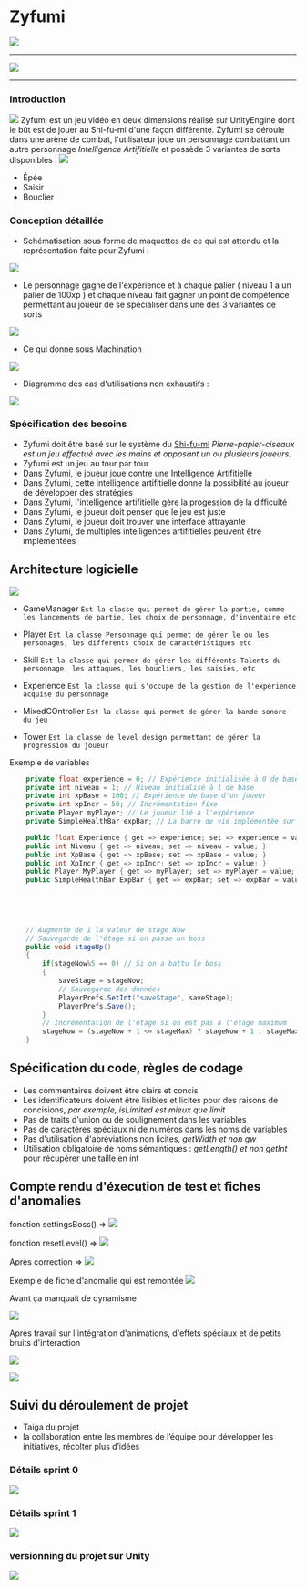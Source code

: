 # Zyfumi

![](https://raw.githubusercontent.com/RaimonDylan/zifumii/master/photos/AnimatedGif.gif)


----


![](https://raw.githubusercontent.com/RaimonDylan/zifumii/master/photos/SHIFU1.jpg)



--- 




### Introduction
![](https://raw.githubusercontent.com/RaimonDylan/zifumii/master/photos/SHIFU3.jpg)
Zyfumi est un jeu vidéo en deux dimensions réalisé sur UnityEngine dont le bût est de jouer au Shi-fu-mi d'une façon différente.
Zyfumi se déroule dans une arène de combat, l'utilisateur joue un personnage combattant un autre personnage *Intelligence Artifitielle* et possède 3 variantes de sorts disponibles : 
![](https://raw.githubusercontent.com/RaimonDylan/zifumii/master/photos/SHIFU2.jpg)
* Épée
* Saisir
* Bouclier

### Conception détaillée
* Schématisation sous forme de maquettes de ce qui est attendu et la représentation faite pour Zyfumi :

![](https://raw.githubusercontent.com/RaimonDylan/zifumii/master/photos/conception.jpeg)



* Le personnage gagne de l'expérience et à chaque palier ( niveau 1 a un palier de 100xp )  et chaque niveau fait gagner un point de compétence permettant au joueur de se spécialiser dans une des 3 variantes de sorts 

![](https://raw.githubusercontent.com/RaimonDylan/zifumii/master/photos/XP.gif)



* Ce qui donne sous Machination

![](https://raw.githubusercontent.com/RaimonDylan/zifumii/master/photos/GAMEPALY.gif)



* Diagramme des cas d'utilisations non exhaustifs : 

![](https://raw.githubusercontent.com/RaimonDylan/zifumii/master/photos/use.png)

### Spécification des besoins
* Zyfumi doit être basé sur le système du [Shi-fu-mi](https://www.google.com) *Pierre-papier-ciseaux est un jeu effectué avec les mains et opposant un ou plusieurs joueurs.*
* Zyfumi est un jeu au tour par tour
* Dans Zyfumi, le joueur joue contre une Intelligence Artifitielle
* Dans Zyfumi, cette intelligence artifitielle donne la possibilité au joueur de développer des stratégies
* Dans Zyfumi, l'intelligence artifitielle gère la progession de la difficulté
* Dans Zyfumi, le joueur doit penser que le jeu est juste 
* Dans Zyfumi, le joueur doit trouver une interface attrayante
* Dans Zyfumi, de multiples intelligences artifitielles peuvent être implémentées

## Architecture logicielle 

![](https://raw.githubusercontent.com/RaimonDylan/zifumii/master/photos/Diagramme%20de%20classe.PNG)

* GameManager 
```Est la classe qui permet de gérer la partie, comme les lancements de partie, les choix de personnage, d'inventaire etc```
* Player
```Est la classe Personnage qui permet de gérer le ou les personages, les différents choix de caractéristiques etc```
* Skill
```Est la classe qui permer de gérer les différents Talents du personnage, les attaques, les boucliers, les saisies, etc ```
* Experience
```Est la classe qui s'occupe de la gestion de l'expérience acquise du personnage```

* MixedCOntroller
```Est la classe qui permet de gérer la bande sonore du jeu```

* Tower
```Est la classe de level design permettant de gérer la progression du joueur```




Exemple de variables 
```c#
    private float experience = 0; // Expérience initialisée à 0 de base
    private int niveau = 1; // Niveau initialisé à 1 de base
    private int xpBase = 100; // Expérience de base d'un joueur
    private int xpIncr = 50; // Incrémentation fixe
    private Player myPlayer; // Le joueur lié à l'expérience 
    private SimpleHealthBar expBar; // La barre de vie implémentée sur la scène

    public float Experience { get => experience; set => experience = value; }
    public int Niveau { get => niveau; set => niveau = value; }
    public int XpBase { get => xpBase; set => xpBase = value; }
    public int XpIncr { get => xpIncr; set => xpIncr = value; }
    public Player MyPlayer { get => myPlayer; set => myPlayer = value; }
    public SimpleHealthBar ExpBar { get => expBar; set => expBar = value; }
    
    
    

```

```c#

    // Augmente de 1 la valeur de stage Now
    // Sauvegarde de l'étage si on passe un boss
    public void stageUp()
    {
        if(stageNow%5 == 0) // Si on a battu le boss
        {
            saveStage = stageNow;
            // Sauvegarde des données 
            PlayerPrefs.SetInt("saveStage", saveStage);
            PlayerPrefs.Save();
        }
        // Incrémentation de l'étage si on est pas à l'étage maximum
        stageNow = (stageNow + 1 <= stageMax) ? stageNow + 1 : stageMax;
    }
```

## Spécification du code, règles de codage
* Les commentaires doivent être clairs et concis
* Les identificateurs doivent être lisibles et licites pour des raisons de concisions, *par exemple, isLimited est mieux que limit* 
* Pas de traits d'union ou de soulignement dans les variables
* Pas de caractères spéciaux ni de numéros dans les noms de variables 
* Pas d'utilisation d'abréviations non licites, *getWidth et non gw* 
* Utilisation obligatoire de noms sémantiques : *getLength() et non getInt* pour récupérer une taille en int

## Compte rendu d'éxecution de test et fiches d'anomalies

fonction settingsBoss() => 
![](https://raw.githubusercontent.com/RaimonDylan/zifumii/master/photos/SUCCESS.gif)

fonction resetLevel() => 
![](https://raw.githubusercontent.com/RaimonDylan/zifumii/master/photos/ERR.gif)


Après correction => 
![](https://raw.githubusercontent.com/RaimonDylan/zifumii/master/photos/SUCCESS.gif)




Exemple de fiche d'anomalie qui est remontée 
![](https://raw.githubusercontent.com/RaimonDylan/zifumii/master/photos/ANO.PNG)

Avant ça manquait de dynamisme

![](https://raw.githubusercontent.com/RaimonDylan/zifumii/master/photos/SHIFU2.jpg)

Après travail sur l'intégration d'animations, d'effets spéciaux et de petits bruits d'interaction

![](https://raw.githubusercontent.com/RaimonDylan/zifumii/master/photos/SHIFU2.jpg)

![](https://raw.githubusercontent.com/RaimonDylan/zifumii/master/photos/SUCCESS.gif)


## Suivi du déroulement de projet
* Taiga du projet 
* la collaboration entre les membres de l’équipe pour développer les initiatives, récolter plus d’idées
### Détails sprint 0
![](https://raw.githubusercontent.com/RaimonDylan/zifumii/master/photos/Sprint0.PNG)
### Détails sprint 1
![](https://raw.githubusercontent.com/RaimonDylan/zifumii/master/photos/Sprint1.PNG)
### versionning du projet sur Unity
![](https://raw.githubusercontent.com/RaimonDylan/zifumii/master/photos/collab.PNG)
